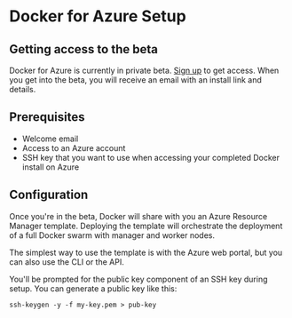 <!--[metadata]>
+++
title = "Docker for Azure"
description = "Docker for Azure"
keywords = ["iaas, aws, azure"]
[menu.iaas]
identifier="docs-azure"
weight="2"
+++
<![end-metadata]-->

# Docker for Azure Setup

## Getting access to the beta

Docker for Azure is currently in private beta. [Sign up](https://beta.docker.com) to get access. When you get into the beta, you will receive an email with an install link and details.

## Prerequisites

- Welcome email
- Access to an Azure account
- SSH key that you want to use when accessing your completed Docker install on Azure

## Configuration

Once you're in the beta, Docker will share with you an Azure Resource Manager template. Deploying the template will orchestrate the deployment of a full Docker swarm with manager and worker nodes.

The simplest way to use the template is with the Azure web portal, but you can also use the CLI or the API.

You'll be prompted for the public key component of an SSH key during setup. You can generate a public key like this:

    ssh-keygen -y -f my-key.pem > pub-key